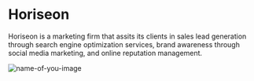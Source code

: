 # Horiseon

Horiseon is a marketing firm that assits its clients in sales lead generation through search engine optimization services, brand awareness through social media marketing, and online reputation management. 

![name-of-you-image](https://imgur.com/pRBY9Ya)
